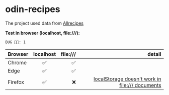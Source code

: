 # odin-recipes
The project used data from [Allrecipes](https://www.allrecipes.com/) <br />

**Test in browser (localhost, file:///):** <br />
```
BUG 🔎🐞: 1
```
| Browser | localhost | file:/// |                                                                                                 detail |
| ------- | :-------: | -------: | -----------------------------------------------------------------------------------------------------: |
| Chrome  |     ✅     |        ✅ |                                                                                                        |
| Edge    |     ✅     |        ✅ |                                                                                                        |
| Firefox |     ✅     |        ❌ | [localStorage doesn't work in file:/// documents](https://bugzilla.mozilla.org/show_bug.cgi?id=507361) |